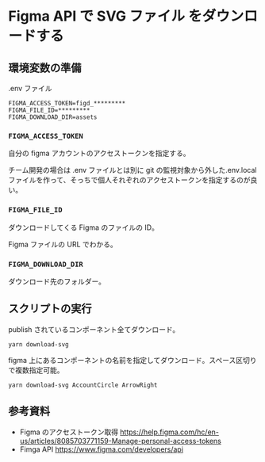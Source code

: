 # Figma API で SVG ファイル をダウンロードする

## 環境変数の準備

.env ファイル

```
FIGMA_ACCESS_TOKEN=figd_*********
FIGMA_FILE_ID=*********
FIGMA_DOWNLOAD_DIR=assets
```

### `FIGMA_ACCESS_TOKEN`

自分の figma アカウントのアクセストークンを指定する。

チーム開発の場合は .env ファイルとは別に git の監視対象から外した.env.local ファイルを作って、そっちで個人それぞれのアクセストークンを指定するのが良い。

### `FIGMA_FILE_ID`

ダウンロードしてくる Figma のファイルの ID。

Figma ファイルの URL でわかる。

### `FIGMA_DOWNLOAD_DIR`

ダウンロード先のフォルダー。

## スクリプトの実行

publish されているコンポーネント全てダウンロード。

```
yarn download-svg
```

figma 上にあるコンポーネントの名前を指定してダウンロード。スペース区切りで複数指定可能。

```
yarn download-svg AccountCircle ArrowRight
```

## 参考資料

- Figma のアクセストークン取得 https://help.figma.com/hc/en-us/articles/8085703771159-Manage-personal-access-tokens
- Fimga API https://www.figma.com/developers/api
